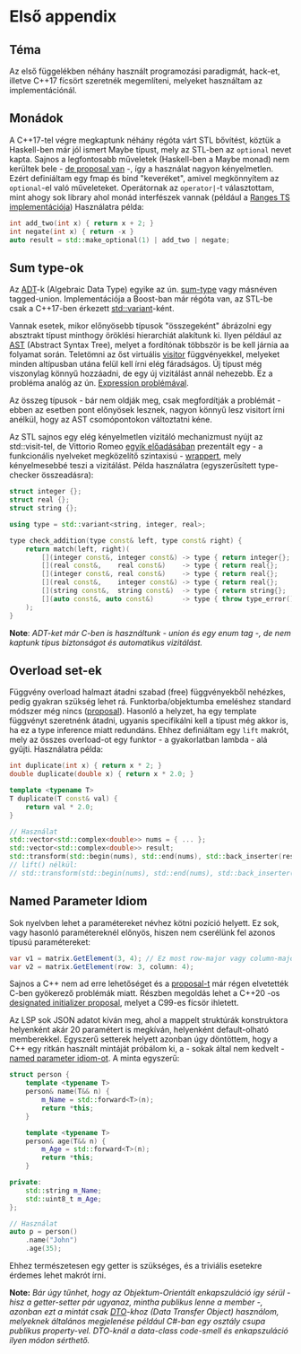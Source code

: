 # Első appendix
## Téma
Az első függelékben néhány használt programozási paradigmát, hack-et, illetve C++17 fícsört szeretnék megemlíteni, melyeket használtam az implementációnál.

## Monádok
A C++17-tel végre megkaptunk néhány régóta várt STL bővítést, köztük a Haskell-ben már jól ismert Maybe típust, mely az STL-ben az `optional` nevet kapta. Sajnos a legfontosabb műveletek (Haskell-ben a Maybe monad) nem kerültek bele - [de proposal van](http://www.open-std.org/jtc1/sc22/wg21/docs/papers/2017/p0798r0.html) -, így a használat nagyon kényelmetlen. Ezért definiáltam egy fmap és bind "keveréket", amivel megkönnyítem az `optional`-el való műveleteket. Operátornak az `operator|`-t választottam, mint ahogy sok library ahol monád interfészek vannak (például a [Ranges TS](https://en.cppreference.com/w/cpp/experimental/ranges) [implementációja](https://github.com/ericniebler/range-v3)) Használatra példa:
```c++
int add_two(int x) { return x + 2; }
int negate(int x) { return -x }
auto result = std::make_optional(1) | add_two | negate;
```

## Sum type-ok
Az [ADT](https://en.wikipedia.org/wiki/Algebraic_data_type)-k (Algebraic Data Type) egyike az ún. [sum-type](https://en.wikipedia.org/wiki/Tagged_union) vagy másnéven tagged-union. Implementációja a Boost-ban már régóta van, az STL-be csak a C++17-ben érkezett [std::variant](https://en.cppreference.com/w/cpp/utility/variant)-ként.

Vannak esetek, mikor előnyösebb típusok "összegeként" ábrázolni egy absztrakt típust minthogy öröklési hierarchiát alakítunk ki. Ilyen például az [AST](https://en.wikipedia.org/wiki/Abstract_syntax_tree) (Abstract Syntax Tree), melyet a fordítónak többször is be kell járnia aa folyamat során. Teletömni az őst virtuális [visitor](https://en.wikipedia.org/wiki/Visitor_pattern) függvényekkel, melyeket minden altípusban utána felül kell írni elég fáradságos. Új típust még viszonylag könnyű hozzáadni, de egy új vizitálást annál nehezebb. Ez a probléma analóg az ún. [Expression problémával](https://en.wikipedia.org/wiki/Expression_problem).

Az összeg típusok - bár nem oldják meg, csak megfordítják a problémát - ebben az esetben pont előnyösek lesznek, nagyon könnyű lesz visitort írni anélkül, hogy az AST csomópontokon változtatni kéne.

Az STL sajnos egy elég kényelmetlen vizitáló mechanizmust nyújt az std::visit-tel, de Vittorio Romeo [egyik előadásában](https://www.youtube.com/watch?v=mqei4JJRQ7s) prezentált egy - a funkcionális nyelveket megközelítő szintaxisú - [wrappert](https://vittorioromeo.info/index/blog/variants_lambdas_part_1.html), mely kényelmesebbé teszi a vizitálást. Példa használatra (egyszerűsített type-checker összeadásra):
```c++
struct integer {};
struct real {};
struct string {};

using type = std::variant<string, integer, real>;

type check_addition(type const& left, type const& right) {
	return match(left, right)(
		[](integer const&, integer const&) -> type { return integer{};   }, // int + int : int
		[](real const&,    real const&)    -> type { return real{};      }, // real + real : real
		[](integer const&, real const&)    -> type { return real{};      }, // int + real : real
		[](real const&,    integer const&) -> type { return real{};      }, // real + int : int
		[](string const&,  string const&)  -> type { return string{};    }, // string + string : string
		[](auto const&, auto const&)       -> type { throw type_error(); }  // Bármi más type error
	);
}
```

**Note**: _ADT-ket már C-ben is használtunk - union és egy enum tag -, de nem kaptunk típus biztonságot és automatikus vizitálást._

## Overload set-ek
Függvény overload halmazt átadni szabad (free) függvényekből nehézkes, pedig gyakran szükség lehet rá. Funktorba/objektumba emeléshez standard módszer még nincs ([proposal](http://www.open-std.org/jtc1/sc22/wg21/docs/papers/2017/p0834r0.html)). Hasonló a helyzet, ha egy template függvényt szeretnénk átadni, ugyanis specifikálni kell a típust még akkor is, ha ez a type inference miatt redundáns. Ehhez definiáltam egy `lift` makrót, mely az összes overload-ot egy funktor - a gyakorlatban lambda - alá gyűjti. Használatra példa:
```c++
int duplicate(int x) { return x * 2; }
double duplicate(double x) { return x * 2.0; }

template <typename T>
T duplicate(T const& val) {
	return val * 2.0;
}

// Használat
std::vector<std::complex<double>> nums = { ... };
std::vector<std::complex<double>> result;
std::transform(std::begin(nums), std::end(nums), std::back_inserter(result), lift(duplicate));
// lift() nélkül:
// std::transform(std::begin(nums), std::end(nums), std::back_inserter(result), duplicate<std::complex<double>>);
```

## Named Parameter Idiom
Sok nyelvben lehet a paramétereket névhez kötni pozíció helyett. Ez sok, vagy hasonló paramétereknél előnyös, hiszen nem cserélünk fel azonos típusú paramétereket:
```C#
var v1 = matrix.GetElement(3, 4); // Ez most row-major vagy column-major?
var v2 = matrix.GetElement(row: 3, column: 4);
```

Sajnos a C++ nem ad erre lehetőséget és a [proposal-t](http://www.open-std.org/jtc1/sc22/wg21/docs/papers/2014/n4172.htm) már régen elvetették C-ben gyökerező problémák miatt. Részben megoldás lehet a C++20 -os [designated initializer proposal](http://www.open-std.org/jtc1/sc22/wg21/docs/papers/2016/p0329r0.pdf), melyet a C99-es fícsör ihletett.

Az LSP sok JSON adatot kíván meg, ahol a mappelt struktúrák konstruktora helyenként akár 20 paramétert is megkíván, helyenként default-olható memberekkel. Egyszerű setterek helyett azonban úgy döntöttem, hogy a C++ egy ritkán használt mintáját próbálom ki, a - sokak által nem kedvelt - [named parameter idiom-ot](https://marcoarena.wordpress.com/2014/12/16/bring-named-parameters-in-modern-cpp/). A minta egyszerű:
```c++
struct person {
	template <typename T>
	person& name(T&& n) {
		m_Name = std::forward<T>(n);
		return *this;
	}

	template <typename T>
	person& age(T&& n) {
		m_Age = std::forward<T>(n);
		return *this;
	}

private:
	std::string m_Name;
	std::uint8_t m_Age;
};

// Használat
auto p = person()
	.name("John")
	.age(35);
```

Ehhez természetesen egy getter is szükséges, és a triviális esetekre érdemes lehet makrót írni.

**Note:** _Bár úgy tűnhet, hogy az Objektum-Orientált enkapszuláció így sérül - hisz a getter-setter pár ugyanaz, mintha publikus lenne a member -, azonban ezt a mintát csak [DTO](https://en.wikipedia.org/wiki/Data_transfer_object)-khoz (Data Transfer Object) használom, melyeknek általános megjelenése például C#-ban egy osztály csupa publikus property-vel. DTO-knál a data-class code-smell és enkapszuláció ilyen módon sérthető._